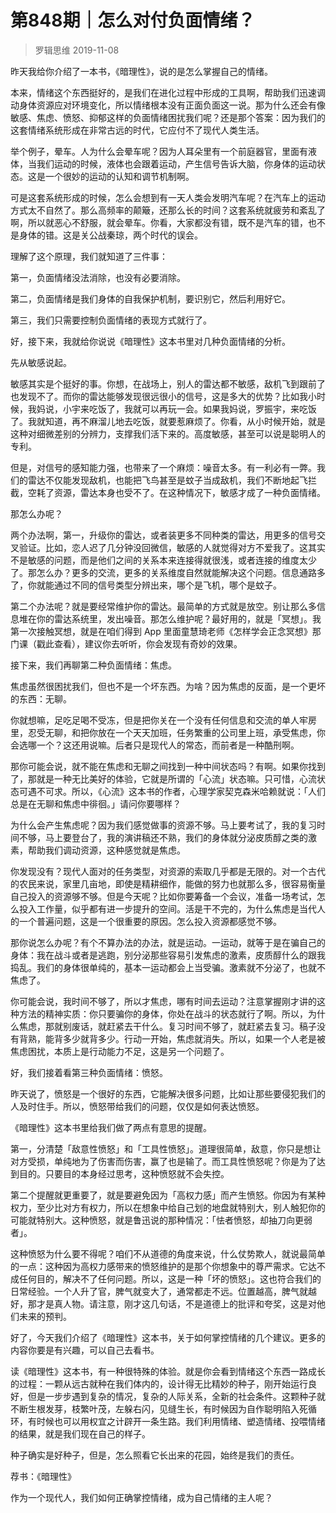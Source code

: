 # 第848期｜怎么对付负面情绪？
> 罗辑思维
2019-11-08

昨天我给你介绍了一本书，《暗理性》，说的是怎么掌握自己的情绪。

本来，情绪这个东西挺好的，是我们在进化过程中形成的工具啊，帮助我们迅速调动身体资源应对环境变化，所以情绪根本没有正面负面这一说。那为什么还会有像敏感、焦虑、愤怒、抑郁这样的负面情绪困扰我们呢？还是那个答案：因为我们的这套情绪系统形成在非常古远的时代，它应付不了现代人类生活。

举个例子，晕车。人为什么会晕车呢？因为人耳朵里有一个前庭器官，里面有液体，当我们运动的时候，液体也会跟着运动，产生信号告诉大脑，你身体的运动状态。这是一个很妙的运动的认知和调节机制啊。

可是这套系统形成的时候，怎么会想到有一天人类会发明汽车呢？在汽车上的运动方式太不自然了。那么高频率的颠簸，还那么长的时间？这套系统就疲劳和紊乱了啊，所以就恶心不舒服，就会晕车。你看，大家都没有错，既不是汽车的错，也不是身体的错。这是关公战秦琼，两个时代的误会。

理解了这个原理，我们就知道了三件事：

第一，负面情绪没法消除，也没有必要消除。

第二，负面情绪是我们身体的自我保护机制，要识别它，然后利用好它。

第三，我们只需要控制负面情绪的表现方式就行了。

好，接下来，我就给你说说《暗理性》这本书里对几种负面情绪的分析。

先从敏感说起。

敏感其实是个挺好的事。你想，在战场上，别人的雷达都不敏感，敌机飞到跟前了也发现不了。而你的雷达能够发现很远很小的信号，这是多大的优势？比如我小时候，我妈说，小宇来吃饭了，我就可以再玩一会。如果我妈说，罗振宇，来吃饭了。我就知道，再不麻溜儿地去吃饭，就要惹麻烦了。你看，从小时候开始，就是这种对细微差别的分辨力，支撑我们活下来的。高度敏感，甚至可以说是聪明人的专利。

但是，对信号的感知能力强，也带来了一个麻烦：噪音太多。有一利必有一弊。我们的雷达不仅能发现敌机，也能把飞鸟甚至是蚊子当成敌机，我们不断地起飞拦截，空耗了资源，雷达本身也受不了。在这种情况下，敏感才成了一种负面情绪。

那怎么办呢？

两个办法啊，第一，升级你的雷达，或者装更多不同种类的雷达，用更多的信号交叉验证。比如，恋人迟了几分钟没回微信，敏感的人就觉得对方不爱我了。这其实不是敏感的问题，而是他们之间的关系本来连接得就很浅，或者连接的维度太少了。那怎么办？更多的交流，更多的关系维度自然就能解决这个问题。信息通路多了，你就能通过不同的信号类型分辨出来，哪个是飞机，哪个是蚊子。

第二个办法呢？就是要经常维护你的雷达。最简单的方式就是放空。别让那么多信息堆在你的雷达系统里，发出噪音。那怎么维护呢？最好用的，就是「冥想」。我第一次接触冥想，就是在咱们得到 App 里面童慧琦老师《怎样学会正念冥想》那门课（戳此查看），建议你去听听，你会发现有奇妙的效果。

接下来，我们再聊第二种负面情绪：焦虑。

焦虑虽然很困扰我们，但也不是一个坏东西。为啥？因为焦虑的反面，是一个更坏的东西：无聊。

你就想嘛，足吃足喝不受冻，但是把你关在一个没有任何信息和交流的单人牢房里，忍受无聊，和把你放在一个天天加班，任务繁重的公司里上班，承受焦虑，你会选哪一个？这还用说嘛。后者只是现代人的常态，而前者是一种酷刑啊。

那你可能会说，就不能在焦虑和无聊之间找到一种中间状态吗？有啊。如果你找到了，那就是一种无比美好的体验，它就是所谓的「心流」状态嘛。只可惜，心流状态可遇不可求。所以，《心流》这本书的作者，心理学家契克森米哈赖就说：「人们总是在无聊和焦虑中徘徊。」请问你要哪样？

为什么会产生焦虑呢？因为我们感觉做事的资源不够。马上要考试了，我的复习时间不够，马上要登台了，我的演讲稿还不熟，我们的身体就分泌皮质醇之类的激素，帮助我们调动资源，这种感觉就是焦虑。

你发现没有？现代人面对的任务类型，对资源的索取几乎都是无限的。对一个古代的农民来说，家里几亩地，即使是精耕细作，能做的努力也就那么多，很容易衡量自己投入的资源够不够。但是今天呢？比如你要筹备一个会议，准备一场考试，怎么投入工作量，似乎都有进一步提升的空间。活是干不完的，为什么焦虑是当代人的一个普遍问题，这是一个很重要的原因。怎么投入资源都感觉不够。

那你说怎么办呢？有个不算办法的办法，就是运动。一运动，就等于是在骗自己的身体：我在战斗或者是逃跑，别分泌那些容易引发焦虑的激素，皮质醇什么的跟我捣乱。我们的身体很单纯的，基本一运动都会上当受骗。激素就不分泌了，也就不焦虑了。

你可能会说，我时间不够了，所以才焦虑，哪有时间去运动？注意掌握刚才讲的这种方法的精神实质：你只要骗你的身体，你处在战斗的状态就行了啊。所以，为什么焦虑，那就别废话，就赶紧去干什么。复习时间不够了，就赶紧去复习。稿子没有背熟，能背多少就背多少。行动一开始，焦虑就消失。所以，如果一个人老是被焦虑困扰，本质上是行动能力不足，这是另一个问题了。

好，我们接着看第三种负面情绪：愤怒。

昨天说了，愤怒是一个很好的东西，它能解决很多问题，比如让那些要侵犯我们的人及时住手。所以，愤怒带给我们的问题，仅仅是如何表达愤怒。

《暗理性》这本书里给我们做了两点有意思的提醒。

第一，分清楚「敌意性愤怒」和「工具性愤怒」。道理很简单，敌意，你只是想让对方受损，单纯地为了伤害而伤害，赢了也是输了。而工具性愤怒呢？你是为了达到目的。只要目的本身经过思考，这种愤怒就不会失控。

第二个提醒就更重要了，就是要避免因为「高权力感」而产生愤怒。你因为有某种权力，至少比对方有权力，所以在想象中给自己划的地盘就特别大，别人触犯你的可能就特别大。这种愤怒，就是鲁迅说的那种情况：「怯者愤怒，却抽刀向更弱者」。

这种愤怒为什么要不得呢？咱们不从道德的角度来说，什么仗势欺人，就说最简单的一点：这种因为高权力感带来的愤怒维护的是那个你想象中的尊严需求。它达不成任何目的，解决不了任何问题。所以，这是一种「坏的愤怒」。这也符合我们的日常经验。一个人升了官，脾气就变大了，通常都走不远。位置越高，脾气就越好，那才是真人物。请注意，刚才这几句话，不是道德上的批评和夸奖，这是对他们未来的预判。

好了，今天我们介绍了《暗理性》这本书，关于如何掌控情绪的几个建议。更多的内容你要是有兴趣，可以自己去看书。

读《暗理性》这本书，有一种很特殊的体验。就是你会看到情绪这个东西一路成长的过程：一颗从远古就种在我们体内的，设计得无比精妙的种子，刚开始运行良好，但是一步步遇到复杂的情况，复杂的人际关系，全新的社会条件。这颗种子就不断生根发芽，枝繁叶茂，左躲右闪，见缝生长，有时候因为自作聪明陷入死循环，有时候也可以用权宜之计辟开一条生路。我们利用情绪、塑造情绪、投喂情绪的结果，就是我们现在自己的样子。

种子确实是好种子，但是，怎么照看它长出来的花园，始终是我们的责任。

荐书：《暗理性》

作为一个现代人，我们如何正确掌控情绪，成为自己情绪的主人呢？